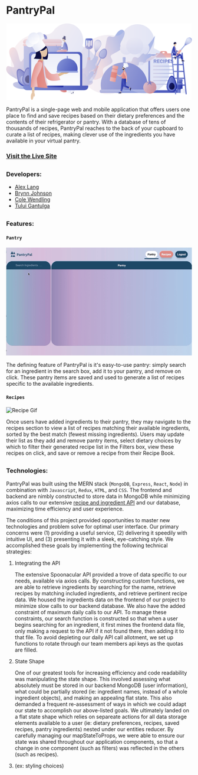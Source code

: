 # PantryPal

![PantryPal landing image](https://github.com/brjohn/PantryPal/blob/master/frontend/public/images/pantrypal.png "Pantry Pal")

PantryPal is a single-page web and mobile application that offers users one place to find and save recipes based on their dietary preferences and the contents of their refrigerator or pantry. With a database of tens of thousands of recipes, PantryPal reaches to the back of your cupboard to curate a list of recipes, making clever use of the ingredients you have available in your virtual pantry. 

### [Visit the Live Site](https://pantrypal-mern.herokuapp.com/#/)

##

### Developers:
* [Alex Lang](https://github.com/droid4alex)  
* [Brynn Johnson](https://github.com/brjohn)
* [Cole Wendling](https://github.com/colewendling)
* [Tului Gantulga](https://github.com/Tului2020)
##

### Features:
#### `Pantry`

![Pantry Gif](https://github.com/brjohn/PantryPal/blob/master/frontend/public/images/Screen%20Recording%202021-03-16%20at%209.11.58%20AM.gif)

The defining feature of PantryPal is it's easy-to-use pantry: simply search for an ingredient in the search box, add it to your pantry, and remove on click. These pantry items are saved and used to generate a list of recipes specific to the available ingredients. 

#### `Recipes`

![Recipe Gif](https://github.com/brjohn/PantryPal/blob/master/frontend/public/images/Screen%20Recording%202021-03-16%20at%2010.42.00%20AM.gif)

Once users have added ingredients to their pantry, they may navigate to the recipes section to view a list of recipes matching their available ingredients, sorted by the best match (fewest missing ingredients). Users may update their list as they add and remove pantry items, select dietary choices by which to filter their generated recipe list in the Filters box, view these recipes on click, and save or remove a recipe from their Recipe Book.   
##

### Technologies:
PantryPal was built using the MERN stack (`MongoDB`, `Express`, `React`, `Node`) in combination with `Javascript`, `Redux`, `HTML`, and `CSS`. The frontend and backend are nimbly constructed to store data in MongoDB while minimizing axios calls to our extensive [recipe and ingredient API](https://spoonacular.com/food-api) and our database, maximizing time efficiency and user experience. 

The conditions of this project provided opportunities to master new technologies and problem solve for optimal user interface. Our primary concerns were (1) providing a useful service, (2) delivering it speedily with intuitive UI, and (3) presenting it with a sleek, eye-catching style. We accomplished these goals by implementing the following technical strategies:
1. Integrating the API

    The extensive Spoonacular API provided a trove of data specific to our needs, available via axios calls. By constructing custom functions, we are able to retrieve ingredients by searching for the name, retrieve recipes by matching included ingredients, and retrieve pertinent recipe data. We housed the ingredients data on the frontend of our project to minimize slow calls to our backend database. We also have the added constraint of maximum daily calls to our API. To manage these constraints, our search function is constructed so that when a user begins searching for an ingredient, it first mines the frontend data file, only making a request to the API if it not found there, then adding it to that file. To avoid depleting our daily API call allotment, we set up functions to rotate through our team members api keys as the quotas are filled. 
    
    
2. State Shape

    One of our greatest tools for increasing efficiency and code readability was manipulating the state shape. This involved assessing what absolutely must be stored in our backend MongoDB (user information), what could be partially stored (ie: ingredient names, instead of a whole ingredient objects), and making an appealing flat state. This also demanded a frequent re-assessment of ways in which we could adapt our state to accomplish our above-listed goals. We ultimately landed on a flat state shape which relies on separeate actions for all data storage elements available to a user (ie: dietary preferences, recipes, saved recipes, pantry ingredients) nested under our entities reducer. 
    By carefully managing our mapStateToProps, we were able to ensure our state was shared throughout our application components, so that a change in one component (such as filters) was reflected in the others (such as recipes).
    
3. (ex: styling choices)
